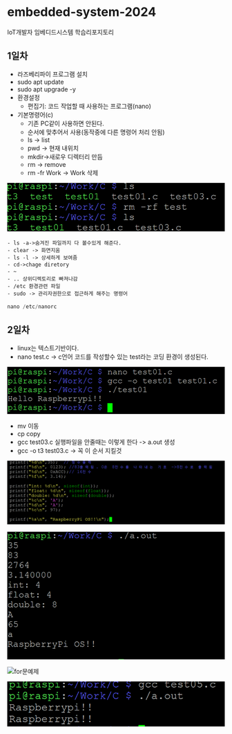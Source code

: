# embedded-system-2024
IoT개발자 임베디드시스템 학습리포지토리

## 1일차
- 라즈베리파이 프로그램 설치
- sudo apt update
- sudo apt upgrade -y
- 환경설정
	- 편집기: 코드 작업할 때 사용하는 프로그램(nano)
- 기본명령어(c)
	- 기존 PC같이 사용하면 안된다.
	- 순서에 맞추어서 사용(동작중에 다른 명령어 처리 안됨)
	- ls -> list
	- pwd -> 현재 내위치
	- mkdir->새로우 디렉터리 만듬
	- rm -> remove
	- rm -fr Work -> Work 삭제
	
![제거예제](https://raw.githubusercontent.com/been2525/embedded-system-2024/main/picture/제거.png)
	
	- ls -a->숨겨진 파일까지 다 볼수있게 해준다.
	- clear -> 화면지움
	- ls -l -> 상세하게 보여줌
	- cd->chage diretory
	- ~ 
	- .. 상위디렉토리로 빠져나감
	- /etc 환경관련 파일
	- sudo -> 관리자권한으로 접근하게 해주는 명령어
``` C
nano /etc/nanorc
```

## 2일차
- linux는 텍스트기반이다.
- nano test.c -> c언어 코드를 작성할수 있는 test라는 코딩 환경이 생성된다.

![printf예제](https://raw.githubusercontent.com/been2525/embedded-system-2024/main/picture/printf.png)
- mv 이동
- cp copy
- gcc test03.c 실행파일을 안줄때는 이렇게 한다 -> a.out 생성
- gcc -o t3 test03.c -> 꼭 이 순서 지킬것

![출력예제](https://raw.githubusercontent.com/been2525/embedded-system-2024/main/picture/출력.png)

![출력값](https://raw.githubusercontent.com/been2525/embedded-system-2024/main/picture/출력값.png)

![for문예제](https://raw.githubusercontent.com/been2525/embedded-system-2024/main/picture/for문.png)

![for문출력값](https://raw.githubusercontent.com/been2525/embedded-system-2024/main/picture/for문출력값.png)